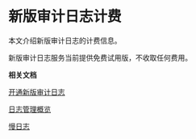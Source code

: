 # 新版审计日志计费

本文介绍新版审计日志的计费信息。

新版审计日志服务当前提供免费试用版，不收取任何费用。

**相关文档**  


[开通新版审计日志](/cn.zh-CN/用户指南/数据安全性/新版审计日志/开通新版审计日志.md)

[日志管理概览](/cn.zh-CN/用户指南/日志管理/日志管理概览.md)

[慢日志](/cn.zh-CN/用户指南/性能诊断与优化（CloudDBA）/慢日志.md)

